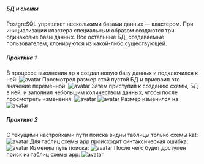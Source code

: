 ##### БД и схемы
PostgreSQL управляет несколькими базами данных — кластером. При инициализации кластера специальным образом создаются три одинаковые базы данных. Все остальные БД, создаваемые пользователем, клонируются из какой-либо существующей.
##### Практика 1
В процессе выолнения лр я создал новую базу данных и подключилcя к ней:
![avatar](https://sun9-70.userapi.com/impg/O87lhak1NXhuLZJGj_FKKEWxlRSsxYVesofvjw/gHLjBW99dOQ.jpg?size=532x94&quality=96&sign=a4aadf32419c3dac327b9b0bc5796b53&type=album)
Просмотрел размер этой пустой БД и присвоил это значение переменной:
![avatar](https://sun9-68.userapi.com/impg/G440QlMwxguVEamE9CJqK1fMYL0xD0FDhModAQ/1rhaJAN2liI.jpg?size=597x107&quality=96&sign=a42b0ce6d2ca56e639035da8018a1aa2&type=album)
Затем приступил к созданию схемы, БД в ней, и заполнил небольшим количеством данных, чтобы после просмотреть изменения:
![avatar](https://sun9-81.userapi.com/impg/KaZuWZYq2bH-NThr_eniWkS9taphx_Kh4c-fWg/mYjWYfYP9ME.jpg?size=632x345&quality=96&sign=3942205a7ac1dde521c4755136e811d6&type=album)
![avatar](https://sun9-9.userapi.com/impg/bH_ybFXOz-iv56zOJoYEWvYrZQrSoEw8Z9-rSw/_IohVxkSl-0.jpg?size=604x165&quality=96&sign=0460fcfd40818e2a86934ddf06b7eac3&type=album)
Размер изменился на:
![avatar](https://sun9-5.userapi.com/impg/TslqUUGs9d1PyHXoAYzQvcnq1KHJH38ZvvFsPQ/NoA5MX-G9IM.jpg?size=571x71&quality=96&sign=2589135e94d844bc31ee81ac9aa84017&type=album)
##### Практика 2
С текущими настройками пути поиска видны таблицы только схемы kat:
![avatar](https://sun9-87.userapi.com/impg/191sKS0DkU6et9e_hhCTLn6l8LKVAbNTSXolRg/M1fXVQuYJyY.jpg?size=264x85&quality=96&sign=2afe304063c40fda7224662340847ad1&type=album)
Для таблиц схемы app происходит синтаксическая ошибка:
![avatar](https://sun9-87.userapi.com/impg/oD1evwdoZsfSsjKUn2H6DJyLIx7gJLrH_l3aRw/hA1u_RLHoEQ.jpg?size=299x64&quality=96&sign=89271546583d372d556485554fbf1987&type=album)
Изменим путь поиска:
![avatar](https://sun9-61.userapi.com/impg/sHa0jAg3hKkgVvc3lVzyrZhh-uVoARbyIFqGPg/2tE9yLd13Og.jpg?size=625x182&quality=96&sign=81da95e5c9b6a2bc50944f4656919ae0&type=album)
После чего будет доступен поиск из таблиц схемы app:
![avatar](https://sun9-69.userapi.com/impg/7-RTiFLmRgKsz_xnB-7jaNrBmdB_XIqVVRMvjQ/94Skt2xGK-k.jpg?size=280x95&quality=96&sign=85e6f0117974a1875d0bfaab1b7ac589&type=album)
